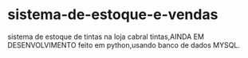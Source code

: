 # sistema-de-estoque-e-vendas 

sistema de estoque de tintas na loja cabral tintas,AINDA EM DESENVOLVIMENTO feito em python,usando banco de dados MYSQL.
